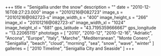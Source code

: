 +++
title = "Senigallia under the snow"
description = ""
date = "2010-12-16T08:27:23.000"
image = "20101216@082723"
image_s = "20101216@082723-s"
image_width_s = "400"
image_height_s = "266"
image_xl = "20101216@082723-xl"
image_width_xl = "1024"
image_height_xl = "681"
gps_latitude = "43.7195359666667"
gps_longitude = "13.22065115"
phototags = [ "2010", "2010-12", "2010-12-16", "Adriatic", "Ancona", "Europe", "Italy", "Marche", "Mediterranean", "Monte Conero", "Senigallia", "beach", "cloud", "morning", "sea", "snow", "wave", "winter" ]
galleries = [ "2010 Timeline", "Senigallia City and Seaside" ]
+++
